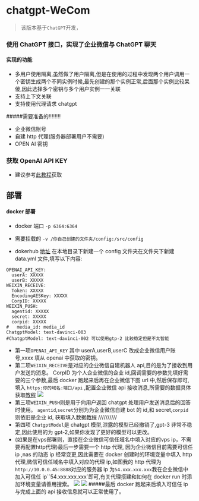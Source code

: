 # chatgpt-WeCom

> 该版本基于`ChatGPT`开发，

### 使用 ChatGPT 接口，实现了企业微信与 ChatGPT 聊天



#### 实现的功能

- 多用户使用隔离,虽然做了用户隔离,但是在使用的过程中发现两个用户调用一个密钥生成两个不同实例时候,最先创建的那个实例正常,后面那个实例比较呆傻,因此选择多个密钥与多个用户实例一一关联
- 支持上下文关联
- 支持使用代理请求 chatgpt

#####需要准备的!!!!!!!!

- 企业微信账号
- 自建 http 代理(服务器部署用户不需要)
- OPEN AI 密钥

### 获取 OpenAI API KEY

- 建议参考[此教程](https://blog.csdn.net/hekaiyou/article/details/128303729)获取

## 部署

#### docker 部署

- docker 端口 `-p 6364:6364`
- 需要挂载的 `-v /你自己创建的文件夹/config:/src/config`

- dokerhub [地址](https://hub.docker.com/r/yummys/chatgpt-wecom)
  在本地目录下新建一个 config 文件夹在文件夹下新建 data.yml 文件,填写以下内容:

```YML
OPENAI_API_KEY:
  userA: XXXXX
  userB: XXXXX
WEIXIN_RECEIVE:
  Token: XXXXX
  EncodingAESKey: XXXXX
  CorpID: XXXXX
WEIXIN_PUSH:
  agentid: XXXXX
  secret: XXXXX
  corpid: XXXXX
#   media_id: media_id
ChatgptModel: text-davinci-003
#ChatgptModel: text-davinci-002 可以使用gtp-2 比较稳定但是不太智能
```

- 第一项`OPENAI_API_KEY` 其中 userA,userB,userC 改成企业微信用户账号,xxxx 填从 openai 中获取的密钥。
- 第二项`WEIXIN_RECEIVE`是对应的企业微信自建机器人 api,目的是为了接收到用户发送的消息。
  CorpID 为个人企业微信的企业 id,回调需要的参数先填好需要的三个参数,最后 docker 跑起来后再在企业微信下图 url 中,然后保存即可,填入 `https:你的域名:端口/api` ,配置企业微信 api 接收消息,所需要的数据具体获取[教程](https://blog.csdn.net/zhaofuqiangmycomm/article/details/121633551)
  <a href="https://sm.ms/image/MfTPKUzNHI3Lrjq" target="_blank"><img src="https://s2.loli.net/2023/02/10/MfTPKUzNHI3Lrjq.png" ></a>
- 第三项`WEIXIN_PUSH`则是用于向用户返回 chatgpt 处理用户发送消息后的回答时使用。
  `agentid`,`secret`分别为为企业微信自建 bot 的 id,和 secret,`corpid`则依旧是企业 id, 获取填入数据[教程](https://www.pushplus.plus/doc/extend/cp.html#%E5%85%B7%E4%BD%93%E6%AD%A5%E9%AA%A4%E5%A6%82%E4%B8%8B)
  //////////
- 第四项 `ChatgptModel`是 chatgpt 模型,泄露的模型已经撤销了,gpt-3 非常不稳定,因此使用的为 gpt-2,如果你发现了更好的模型可以更改。
- (如果是在vps部署则，直接在企业微信可信任域名中填入对应的vps ip，不需要再配置http代理)最后一步需要一个 http 代理, 因为企业微信目前需要可信任 ip ,nas 的动态 ip 经常变更,因此需要在 docker 创建时的环境变量中填入 http 代理,微信可信任域名中填入对应的代理 ip,如图我的 http 代理为`http://10.0.0.45:8888`对应的服务器 ip 为`54.xxx.xxx.xxx`我在企业微信中加入可信任 ip``54.xxx.xxx.xxx`即可,有关代理搭建和如何在 docker run 时添加环境变量请善用搜索。
  <a href="https://sm.ms/image/ehZ7JEHQA6c53xm" target="_blank"><img src="https://s2.loli.net/2023/02/10/ehZ7JEHQA6c53xm.png" ></a>
  <a href="https://sm.ms/image/cz7yPgkrJLl2I1q" target="_blank"><img src="https://s2.loli.net/2023/02/10/cz7yPgkrJLl2I1q.png" ></a> #####最后 docker 跑起来后填入可信任 ip 与完成上面的 api 接收信息就可以正常使用了。
